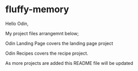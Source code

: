 # fluffy-memory

Hello Odin,

My project files arrangemnt below;

Odin Landing Page covers the landing page project

Odin Recipes covers the recipe project.

As more projects are added this README file will be updated
